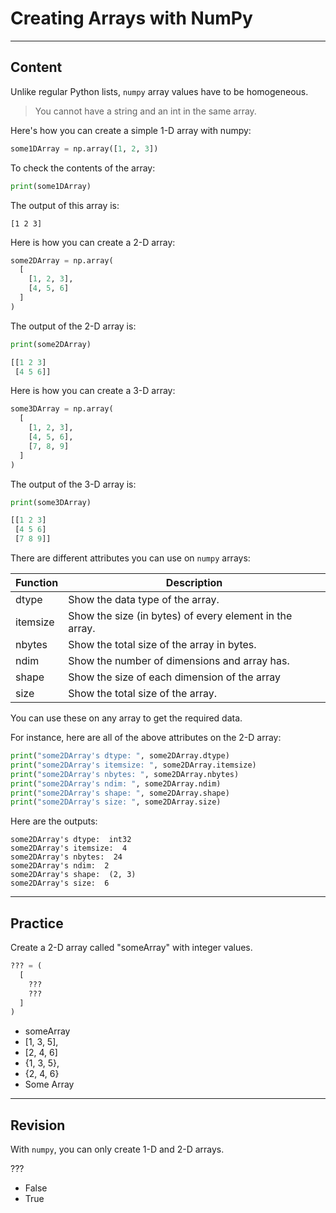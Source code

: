 ﻿---
author: Stefan-Stojanovic

type: normal

category: how to

---

# Creating Arrays with NumPy

---
## Content

Unlike regular Python lists, `numpy` array values have to be homogeneous. 

> You cannot have a string and an int in the same array. 

Here's how you can create a simple 1-D array with numpy:
```python
some1DArray = np.array([1, 2, 3])
```

To check the contents of the array:
```python
print(some1DArray)
```

The output of this array is:
```plain-text
[1 2 3]
```

Here is how you can create a 2-D array:
```python
some2DArray = np.array(
  [
    [1, 2, 3], 
    [4, 5, 6]
  ]
)
```

The output of the 2-D array is:
```python
print(some2DArray)

[[1 2 3]
 [4 5 6]]
```

Here is how you can create a 3-D array:
```python
some3DArray = np.array(
  [
    [1, 2, 3],
    [4, 5, 6],
    [7, 8, 9]
  ]
)
```

The output of the 3-D array is:
```python
print(some3DArray)

[[1 2 3]
 [4 5 6]
 [7 8 9]]
```

There are different attributes you can use on `numpy` arrays:

| Function | Description                                             |
|----------|---------------------------------------------------------|
| dtype    | Show the data type of the array.                        |
| itemsize | Show the size (in bytes) of every element in the array. |
| nbytes   | Show the total size of the array in bytes.              |
| ndim     | Show the number of dimensions and array has.            |
| shape    | Show the size of each dimension of the array            |
| size     | Show the total size of the array.                       |


You can use these on any array to get the required data.

For instance, here are all of the above attributes on the 2-D array:

```python
print("some2DArray's dtype: ", some2DArray.dtype)
print("some2DArray's itemsize: ", some2DArray.itemsize)
print("some2DArray's nbytes: ", some2DArray.nbytes)
print("some2DArray's ndim: ", some2DArray.ndim)
print("some2DArray's shape: ", some2DArray.shape)
print("some2DArray's size: ", some2DArray.size)
```

Here are the outputs:
```plain-text
some2DArray's dtype:  int32
some2DArray's itemsize:  4
some2DArray's nbytes:  24
some2DArray's ndim:  2
some2DArray's shape:  (2, 3)
some2DArray's size:  6
```

---
## Practice

Create a 2-D array called "someArray" with integer values.

```Python
??? = (
  [
    ???
    ???
  ]
)
```

- someArray
- [1, 3, 5],
- [2, 4, 6]
- {1, 3, 5},
- {2, 4, 6}
- Some Array

---
## Revision

With `numpy`, you can only create 1-D and 2-D arrays.

???

- False
- True